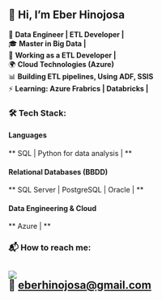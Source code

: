 ## 👋 Hi, I’m Eber Hinojosa

🚀 **Data Engineer | ETL Developer |**  
🎓 **Master in Big Data |**  
🏢 **Working as a ETL Developer |**  
🌍 **Cloud Technologies (Azure)**  
📊 **Building ETL pipelines, Using ADF, SSIS**  
⚡ **Learning: Azure Frabrics | Databricks |**  

### 🛠️ Tech Stack:

#### **Languages**  
** SQL | Python for data analysis | **


#### **Relational Databases (BBDD)**  
** SQL Server | PostgreSQL | Oracle | **


#### **Data Engineering & Cloud**  
** Azure | **

### 📬 How to reach me:
<a href="https://www.linkedin.com/in/eber-jonathan-hinojosa-52304656/" target="_blank"><img src="https://img.shields.io/badge/-LinkedIn-%230077B5?style=for-the-badge&logo=linkedin&logoColor=white" target="_blank"></a>  
📧 eberhinojosa@gmail.com 
---

